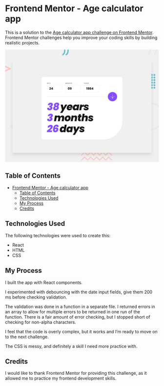 # Frontend Mentor - Age calculator app

This is a solution to the [Age calculator app challenge on Frontend Mentor](https://www.frontendmentor.io/challenges/age-calculator-app-dF9DFFpj-Q). Frontend Mentor challenges help you improve your coding skills by building realistic projects. 


![Design preview for this coding challenge](./design/desktop-preview.jpg)

## Table of Contents

- [Frontend Mentor - Age calculator app](#frontend-mentor---age-calculator-app)
  - [Table of Contents](#table-of-contents)
  - [Technologies Used](#technologies-used)
  - [My Process](#my-process)
  - [Credits](#credits)


## Technologies Used


The following technologies were used to create this:
- React
- HTML
- CSS


## My Process


I built the app with React components.

I experimented with debouncing with the date input fields, give them 200 ms before checking validation.

The validation was done in a function in a separate file. I returned errors in an array to allow for multiple errors to be returned in one run of the function. There is a fair amount of error checking, but I stopped short of checking for non-alpha characters. 

I feel that the code is overly complex, but it works and I’m ready to move on to the next challenge.

The CSS is messy, and definitely a skill I need more practice with.


## Credits

I would like to thank Frontend Mentor for providing this challenge, as it allowed me to practice my frontend development skills.